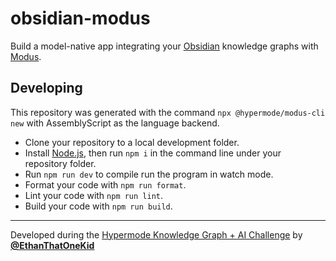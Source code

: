 # obsidian-modus

Build a model-native app integrating your [Obsidian](https://obsidian.md/) knowledge graphs with [Modus](https://github.com/hypermodeinc/modus).

## Developing

This repository was generated with the command `npx @hypermode/modus-cli new` with AssemblyScript as the language backend.

- Clone your repository to a local development folder.
- Install [Node.js](https://nodejs.org/), then run `npm i` in the command line under your repository folder.
- Run `npm run dev` to compile run the program in watch mode.
- Format your code with `npm run format`.
- Lint your code with `npm run lint`.
- Build your code with `npm run build`.

---

Developed during the [Hypermode Knowledge Graph + AI Challenge](https://hypermode-knowledge-graph-ai.devpost.com/) by [**@EthanThatOneKid**](https://github.com/EthanThatOneKid)
